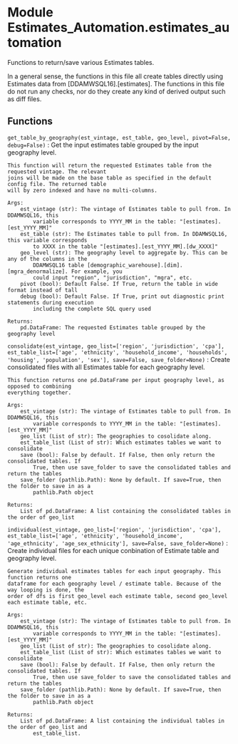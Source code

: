 Module Estimates_Automation.estimates_automation
================================================
Functions to return/save various Estimates tables.

In a general sense, the functions in this file all create tables directly using Estimates data from
[DDAMWSQL16].[estimates]. The functions in this file do not run any checks, nor do they create any
kind of derived output such as diff files.

Functions
---------

    
`get_table_by_geography(est_vintage, est_table, geo_level, pivot=False, debug=False)`
:   Get the input estimates table grouped by the input geography level.
    
    This function will return the requested Estimates table from the requested vintage. The relevant
    joins will be made on the base table as specified in the default config file. The returned table
    will by zero indexed and have no multi-columns.
    
    Args:
        est_vintage (str): The vintage of Estimates table to pull from. In DDAMWSQL16, this
            variable corresponds to YYYY_MM in the table: "[estimates].[est_YYYY_MM]"
        est_table (str): The Estimates table to pull from. In DDAMWSQL16, this variable corresponds
            to XXXX in the table "[estimates].[est_YYYY_MM].[dw_XXXX]"
        geo_level (str): The geography level to aggregate by. This can be any of the columns in the
            DDAMWSQL16 table [demographic_warehouse].[dim].[mgra_denormalize]. For example, you 
            could input "region", "jurisdiction", "mgra", etc.
        pivot (bool): Default False. If True, return the table in wide format instead of tall
        debug (bool): Default False. If True, print out diagnostic print statements during execution
            including the complete SQL query used
    
    Returns:
        pd.DataFrame: The requested Estimates table grouped by the geography level

    
`consolidate(est_vintage, geo_list=['region', 'jurisdiction', 'cpa'], est_table_list=['age', 'ethnicity', 'household_income', 'households', 'housing', 'population', 'sex'], save=False, save_folder=None)`
:   Create consolidated files with all Estimates table for each geography level.
    
    This function returns one pd.DataFrame per input geography level, as opposed to combining 
    everything together.
    
    Args:
        est_vintage (str): The vintage of Estimates table to pull from. In DDAMWSQL16, this 
            variable corresponds to YYYY_MM in the table: "[estimates].[est_YYYY_MM]"
        geo_list (List of str): The geographies to cosolidate along. 
        est_table_list (List of str): Which estimates tables we want to consolidate
        save (bool): False by default. If False, then only return the consolidated tables. If 
            True, then use save_folder to save the consolidated tables and return the tables
        save_folder (pathlib.Path): None by default. If save=True, then the folder to save in as a 
            pathlib.Path object
    
    Returns:
        List of pd.DataFrame: A list containing the consolidated tables in the order of geo_list

    
`individual(est_vintage, geo_list=['region', 'jurisdiction', 'cpa'], est_table_list=['age', 'ethnicity', 'household_income', 'age_ethnicity', 'age_sex_ethnicity'], save=False, save_folder=None)`
:   Create individual files for each unique conbination of Estimate table and geography level.
    
    Generate individual estimates tables for each input geography. This function returns one
    dataframe for each geography level / estimate table. Because of the way looping is done, the 
    order of dfs is first geo_level each estimate table, second geo_level each estimate table, etc.
    
    Args:
        est_vintage (str): The vintage of Estimates table to pull from. In DDAMWSQL16, this 
            variable corresponds to YYYY_MM in the table: "[estimates].[est_YYYY_MM]"
        geo_list (List of str): The geographies to cosolidate along. 
        est_table_list (List of str): Which estimates tables we want to consolidate
        save (bool): False by default. If False, then only return the consolidated tables. If 
            True, then use save_folder to save the consolidated tables and return the tables
        save_folder (pathlib.Path): None by default. If save=True, then the folder to save in as a 
            pathlib.Path object
    
    Returns:
        List of pd.DataFrame: A list containing the individual tables in the order of geo_list and
            est_table_list.